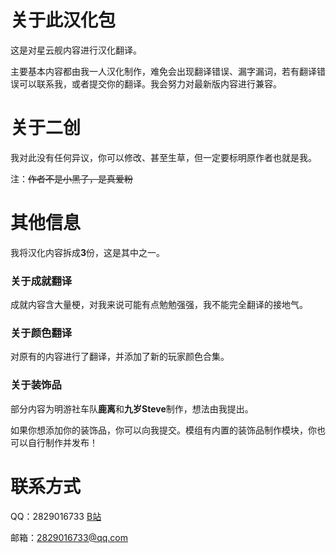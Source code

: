# 关于此汉化包
这是对星云舰内容进行汉化翻译。

主要基本内容都由我一人汉化制作，难免会出现翻译错误、漏字漏词，若有翻译错误可以联系我，或者提交你的翻译。我会努力对最新版内容进行兼容。
# 关于二创
我对此没有任何异议，你可以修改、甚至生草，但一定要标明原作者也就是我。

注：~~作者不是小黑子，是真爱粉~~
# 其他信息
我将汉化内容拆成**3**份，这是其中之一。
### 关于成就翻译
成就内容含大量梗，对我来说可能有点勉勉强强，我不能完全翻译的接地气。

### 关于颜色翻译
对原有的内容进行了翻译，并添加了新的玩家颜色合集。

### 关于装饰品
部分内容为明游社车队**鹿离**和**九岁Steve**制作，想法由我提出。

如果你想添加你的装饰品，你可以向我提交。模组有内置的装饰品制作模块，你也可以自行制作并发布！

# 联系方式
QQ：2829016733
[B站](https://space.bilibili.com/439485056?spm_id_from=333.1007.0.0)

邮箱：2829016733@qq.com

